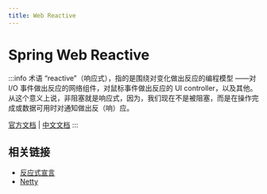```yaml
---
title: Web Reactive	
---
```


# Spring Web Reactive

:::info
术语 “reactive”（响应式），指的是围绕对变化做出反应的编程模型
——​对 I/O 事件做出反应的网络组件，对鼠标事件做出反应的 UI controller，以及其他。
从这个意义上说，非阻塞就是响应式，因为，我们现在不是被阻塞，而是在操作完成或数据可用时对通知做出反（响）应。

[官方文档](https://docs.spring.io/spring-framework/reference/web-reactive.html)
| [中文文档](https://springdoc.cn/spring/web-reactive.html)
:::

## 相关链接

- [反应式宣言](https://www.reactivemanifesto.org/zh-CN)
- [Netty](https://netty.io/)